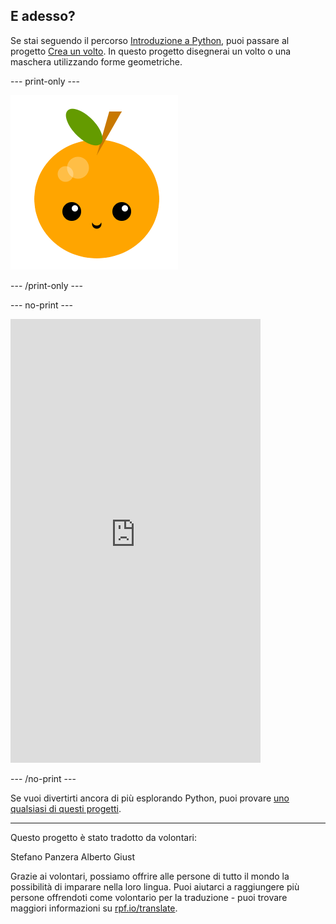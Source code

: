 ## E adesso?

Se stai seguendo il percorso [Introduzione a Python](https://projects.raspberrypi.org/it-IT/raspberrypi/python-intro), puoi passare al progetto [Crea un volto](https://projects.raspberrypi.org/it-IT/projects/make-a-face). In questo progetto disegnerai un volto o una maschera utilizzando forme geometriche.

--- print-only ---

![Progetto Realizza un viso](images/make-a-face-project.png)

--- /print-only ---

--- no-print ---

<iframe src="https://editor.raspberrypi.org/it-IT/embed/viewer/fruit-face-example" width="400" height="710" frameborder="0" marginwidth="0" marginheight="0" allowfullscreen>
</iframe>

--- /no-print ---

Se vuoi divertirti ancora di più esplorando Python, puoi provare [uno qualsiasi di questi progetti](https://projects.raspberrypi.org/it-IT/projects?software%5B%5D=python).

***

Questo progetto è stato tradotto da volontari:

Stefano Panzera
Alberto Giust

Grazie ai volontari, possiamo offrire alle persone di tutto il mondo la possibilità di imparare nella loro lingua. Puoi aiutarci a raggiungere più persone offrendoti come volontario per la traduzione - puoi trovare maggiori informazioni su [rpf.io/translate](https://rpf.io/translate).
